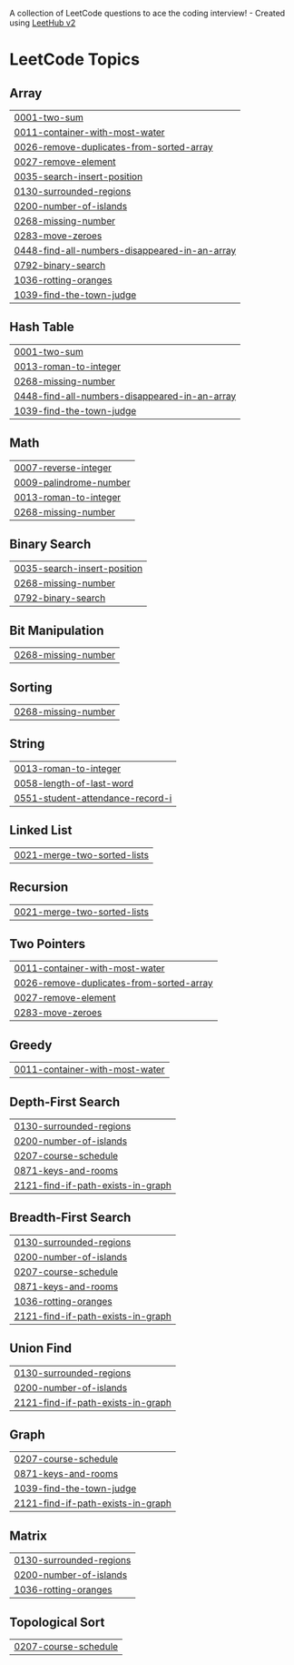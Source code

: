 A collection of LeetCode questions to ace the coding interview! - Created using [LeetHub v2](https://github.com/arunbhardwaj/LeetHub-2.0)
<!---LeetCode Topics Start-->
# LeetCode Topics
## Array
|  |
| ------- |
| [0001-two-sum](https://github.com/UtkarshTrivedi06/LeetCode/tree/master/0001-two-sum) |
| [0011-container-with-most-water](https://github.com/UtkarshTrivedi06/LeetCode/tree/master/0011-container-with-most-water) |
| [0026-remove-duplicates-from-sorted-array](https://github.com/UtkarshTrivedi06/LeetCode/tree/master/0026-remove-duplicates-from-sorted-array) |
| [0027-remove-element](https://github.com/UtkarshTrivedi06/LeetCode/tree/master/0027-remove-element) |
| [0035-search-insert-position](https://github.com/UtkarshTrivedi06/LeetCode/tree/master/0035-search-insert-position) |
| [0130-surrounded-regions](https://github.com/UtkarshTrivedi06/LeetCode/tree/master/0130-surrounded-regions) |
| [0200-number-of-islands](https://github.com/UtkarshTrivedi06/LeetCode/tree/master/0200-number-of-islands) |
| [0268-missing-number](https://github.com/UtkarshTrivedi06/LeetCode/tree/master/0268-missing-number) |
| [0283-move-zeroes](https://github.com/UtkarshTrivedi06/LeetCode/tree/master/0283-move-zeroes) |
| [0448-find-all-numbers-disappeared-in-an-array](https://github.com/UtkarshTrivedi06/LeetCode/tree/master/0448-find-all-numbers-disappeared-in-an-array) |
| [0792-binary-search](https://github.com/UtkarshTrivedi06/LeetCode/tree/master/0792-binary-search) |
| [1036-rotting-oranges](https://github.com/UtkarshTrivedi06/LeetCode/tree/master/1036-rotting-oranges) |
| [1039-find-the-town-judge](https://github.com/UtkarshTrivedi06/LeetCode/tree/master/1039-find-the-town-judge) |
## Hash Table
|  |
| ------- |
| [0001-two-sum](https://github.com/UtkarshTrivedi06/LeetCode/tree/master/0001-two-sum) |
| [0013-roman-to-integer](https://github.com/UtkarshTrivedi06/LeetCode/tree/master/0013-roman-to-integer) |
| [0268-missing-number](https://github.com/UtkarshTrivedi06/LeetCode/tree/master/0268-missing-number) |
| [0448-find-all-numbers-disappeared-in-an-array](https://github.com/UtkarshTrivedi06/LeetCode/tree/master/0448-find-all-numbers-disappeared-in-an-array) |
| [1039-find-the-town-judge](https://github.com/UtkarshTrivedi06/LeetCode/tree/master/1039-find-the-town-judge) |
## Math
|  |
| ------- |
| [0007-reverse-integer](https://github.com/UtkarshTrivedi06/LeetCode/tree/master/0007-reverse-integer) |
| [0009-palindrome-number](https://github.com/UtkarshTrivedi06/LeetCode/tree/master/0009-palindrome-number) |
| [0013-roman-to-integer](https://github.com/UtkarshTrivedi06/LeetCode/tree/master/0013-roman-to-integer) |
| [0268-missing-number](https://github.com/UtkarshTrivedi06/LeetCode/tree/master/0268-missing-number) |
## Binary Search
|  |
| ------- |
| [0035-search-insert-position](https://github.com/UtkarshTrivedi06/LeetCode/tree/master/0035-search-insert-position) |
| [0268-missing-number](https://github.com/UtkarshTrivedi06/LeetCode/tree/master/0268-missing-number) |
| [0792-binary-search](https://github.com/UtkarshTrivedi06/LeetCode/tree/master/0792-binary-search) |
## Bit Manipulation
|  |
| ------- |
| [0268-missing-number](https://github.com/UtkarshTrivedi06/LeetCode/tree/master/0268-missing-number) |
## Sorting
|  |
| ------- |
| [0268-missing-number](https://github.com/UtkarshTrivedi06/LeetCode/tree/master/0268-missing-number) |
## String
|  |
| ------- |
| [0013-roman-to-integer](https://github.com/UtkarshTrivedi06/LeetCode/tree/master/0013-roman-to-integer) |
| [0058-length-of-last-word](https://github.com/UtkarshTrivedi06/LeetCode/tree/master/0058-length-of-last-word) |
| [0551-student-attendance-record-i](https://github.com/UtkarshTrivedi06/LeetCode/tree/master/0551-student-attendance-record-i) |
## Linked List
|  |
| ------- |
| [0021-merge-two-sorted-lists](https://github.com/UtkarshTrivedi06/LeetCode/tree/master/0021-merge-two-sorted-lists) |
## Recursion
|  |
| ------- |
| [0021-merge-two-sorted-lists](https://github.com/UtkarshTrivedi06/LeetCode/tree/master/0021-merge-two-sorted-lists) |
## Two Pointers
|  |
| ------- |
| [0011-container-with-most-water](https://github.com/UtkarshTrivedi06/LeetCode/tree/master/0011-container-with-most-water) |
| [0026-remove-duplicates-from-sorted-array](https://github.com/UtkarshTrivedi06/LeetCode/tree/master/0026-remove-duplicates-from-sorted-array) |
| [0027-remove-element](https://github.com/UtkarshTrivedi06/LeetCode/tree/master/0027-remove-element) |
| [0283-move-zeroes](https://github.com/UtkarshTrivedi06/LeetCode/tree/master/0283-move-zeroes) |
## Greedy
|  |
| ------- |
| [0011-container-with-most-water](https://github.com/UtkarshTrivedi06/LeetCode/tree/master/0011-container-with-most-water) |
## Depth-First Search
|  |
| ------- |
| [0130-surrounded-regions](https://github.com/UtkarshTrivedi06/LeetCode/tree/master/0130-surrounded-regions) |
| [0200-number-of-islands](https://github.com/UtkarshTrivedi06/LeetCode/tree/master/0200-number-of-islands) |
| [0207-course-schedule](https://github.com/UtkarshTrivedi06/LeetCode/tree/master/0207-course-schedule) |
| [0871-keys-and-rooms](https://github.com/UtkarshTrivedi06/LeetCode/tree/master/0871-keys-and-rooms) |
| [2121-find-if-path-exists-in-graph](https://github.com/UtkarshTrivedi06/LeetCode/tree/master/2121-find-if-path-exists-in-graph) |
## Breadth-First Search
|  |
| ------- |
| [0130-surrounded-regions](https://github.com/UtkarshTrivedi06/LeetCode/tree/master/0130-surrounded-regions) |
| [0200-number-of-islands](https://github.com/UtkarshTrivedi06/LeetCode/tree/master/0200-number-of-islands) |
| [0207-course-schedule](https://github.com/UtkarshTrivedi06/LeetCode/tree/master/0207-course-schedule) |
| [0871-keys-and-rooms](https://github.com/UtkarshTrivedi06/LeetCode/tree/master/0871-keys-and-rooms) |
| [1036-rotting-oranges](https://github.com/UtkarshTrivedi06/LeetCode/tree/master/1036-rotting-oranges) |
| [2121-find-if-path-exists-in-graph](https://github.com/UtkarshTrivedi06/LeetCode/tree/master/2121-find-if-path-exists-in-graph) |
## Union Find
|  |
| ------- |
| [0130-surrounded-regions](https://github.com/UtkarshTrivedi06/LeetCode/tree/master/0130-surrounded-regions) |
| [0200-number-of-islands](https://github.com/UtkarshTrivedi06/LeetCode/tree/master/0200-number-of-islands) |
| [2121-find-if-path-exists-in-graph](https://github.com/UtkarshTrivedi06/LeetCode/tree/master/2121-find-if-path-exists-in-graph) |
## Graph
|  |
| ------- |
| [0207-course-schedule](https://github.com/UtkarshTrivedi06/LeetCode/tree/master/0207-course-schedule) |
| [0871-keys-and-rooms](https://github.com/UtkarshTrivedi06/LeetCode/tree/master/0871-keys-and-rooms) |
| [1039-find-the-town-judge](https://github.com/UtkarshTrivedi06/LeetCode/tree/master/1039-find-the-town-judge) |
| [2121-find-if-path-exists-in-graph](https://github.com/UtkarshTrivedi06/LeetCode/tree/master/2121-find-if-path-exists-in-graph) |
## Matrix
|  |
| ------- |
| [0130-surrounded-regions](https://github.com/UtkarshTrivedi06/LeetCode/tree/master/0130-surrounded-regions) |
| [0200-number-of-islands](https://github.com/UtkarshTrivedi06/LeetCode/tree/master/0200-number-of-islands) |
| [1036-rotting-oranges](https://github.com/UtkarshTrivedi06/LeetCode/tree/master/1036-rotting-oranges) |
## Topological Sort
|  |
| ------- |
| [0207-course-schedule](https://github.com/UtkarshTrivedi06/LeetCode/tree/master/0207-course-schedule) |
<!---LeetCode Topics End-->